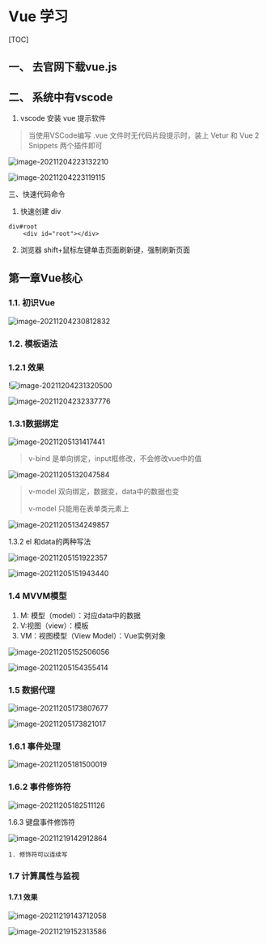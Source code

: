 # Vue 学习

[TOC]

## 一、 去官网下载vue.js

## 二、 系统中有vscode



1. vscode 安装 vue 提示软件

> 当使用VSCode编写 .vue 文件时无代码片段提示时，装上 Vetur 和 Vue 2 Snippets 两个插件即可

![image-20211204223132210](Vue%20%E5%AD%A6%E4%B9%A0.assets/image-20211204223132210.png)

![image-20211204223119115](Vue%20%E5%AD%A6%E4%B9%A0.assets/image-20211204223119115.png)

三、快速代码命令

1. 快速创建 div

```vue
div#root
    <div id="root"></div>
```

2. 浏览器 shift+鼠标左键单击页面刷新键，强制刷新页面

## 第一章Vue核心

### 1.1. 初识Vue

![image-20211204230812832](Vue%20%E5%AD%A6%E4%B9%A0.assets/image-20211204230812832.png)

### 1.2. 模板语法

### 1.2.1 效果

!![image-20211204231320500](Vue%20%E5%AD%A6%E4%B9%A0.assets/image-20211204231320500.png)

![image-20211204232337776](Vue%20%E5%AD%A6%E4%B9%A0.assets/image-20211204232337776.png)

### 1.3.1数据绑定

![image-20211205131417441](Vue%20%E5%AD%A6%E4%B9%A0.assets/image-20211205131417441.png)

>  v-bind 是单向绑定，input框修改，不会修改vue中的值

![image-20211205132047584](Vue%20%E5%AD%A6%E4%B9%A0.assets/image-20211205132047584.png)

> v-model 双向绑定，数据变，data中的数据也变
>
> v-model 只能用在表单类元素上

![image-20211205134249857](Vue%20%E5%AD%A6%E4%B9%A0.assets/image-20211205134249857.png)

1.3.2 el 和data的两种写法

![image-20211205151922357](Vue%20%E5%AD%A6%E4%B9%A0.assets/image-20211205151922357.png)

![image-20211205151943440](Vue%20%E5%AD%A6%E4%B9%A0.assets/image-20211205151943440.png)

### 1.4 MVVM模型

1. M: 模型（model）：对应data中的数据
2. V:视图（view）：模板
3. VM：视图模型（View Model）：Vue实例对象

![image-20211205152506056](Vue%20%E5%AD%A6%E4%B9%A0.assets/image-20211205152506056.png)

![image-20211205154355414](Vue%20%E5%AD%A6%E4%B9%A0.assets/image-20211205154355414.png)

### 1.5 数据代理

![image-20211205173807677](Vue%20%E5%AD%A6%E4%B9%A0.assets/image-20211205173807677.png)

![image-20211205173821017](Vue%20%E5%AD%A6%E4%B9%A0.assets/image-20211205173821017.png)

### 1.6.1 事件处理

![image-20211205181500019](Vue%20%E5%AD%A6%E4%B9%A0.assets/image-20211205181500019.png)

### 1.6.2 事件修饰符

![image-20211205182511126](Vue%20%E5%AD%A6%E4%B9%A0.assets/image-20211205182511126.png)

1.6.3 键盘事件修饰符

![image-20211219142912864](Vue%20%E5%AD%A6%E4%B9%A0.assets/image-20211219142912864.png)

```text
1. 修饰符可以连续写
```

### 1.7 计算属性与监视

#### 1.7.1 效果

![image-20211219143712058](Vue%20%E5%AD%A6%E4%B9%A0.assets/image-20211219143712058.png)

 ![image-20211219152313586](Vue%20%E5%AD%A6%E4%B9%A0.assets/image-20211219152313586.png)

